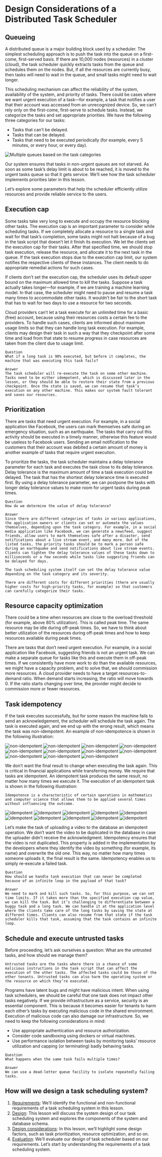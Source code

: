 # Design Considerations of a Distributed Task Scheduler
## Queueing
A distributed queue is a major building block used by a scheduler. The simplest scheduling approach is to push the task into the queue on a first-come, first-served basis. If there are 10,000 nodes (resources) in a cluster (cloud), the task scheduler quickly extracts tasks from the queue and schedules them on the nodes. But, if all the resources are currently busy, then tasks will need to wait in the queue, and small tasks might need to wait longer.

This scheduling mechanism can affect the reliability of the system, availability of the system, and priority of tasks. There could be cases where we want urgent execution of a task—for example, a task that notifies a user that their account was accessed from an unrecognized device. So, we can’t rely only on the first-come, first-serve to schedule tasks. Instead, we categorize the tasks and set appropriate priorities. We have the following three categories for our tasks:

- Tasks that can’t be delayed.
- Tasks that can be delayed.
- Tasks that need to be executed periodically (for example, every 5 minutes, or every hour, or every day).

![Multiple queues based on the task categories](./multiqueues.jpg)

Our system ensures that tasks in non-urgent queues are not starved. As soon as some task’s delay limit is about to be reached, it is moved to the urgent tasks queue so that it gets service. We’ll see how the task scheduler implements priorities later in this lesson.

Let’s explore some parameters that help the scheduler efficiently utilize resources and provide reliable service to the users.

## Execution cap
Some tasks take very long to execute and occupy the resource blocking other tasks. The execution cap is an important parameter to consider while scheduling tasks. If we completely allocate a resource to a single task and wait for that task’s completion, some tasks might not halt because of a bug in the task script that doesn’t let it finish its execution. We let the clients set the execution cap for their tasks. After that specified time, we should stop task execution, release the resource, and allocate it to the next task in the queue. If the task execution stops due to the execution cap limit, our system notifies the respective clients of these instances. The client needs to do appropriate remedial actions for such cases.

If clients don’t set the execution cap, the scheduler uses its default upper bound on the maximum allowed time to kill the tasks. Suppose a task actually takes longer—for example, if we are training a machine learning model. In that case, the scheduler might need to pause and resume a task many times to accommodate other tasks. It wouldn’t be fair to the short task that has to wait for two days to use a resource for two seconds.

Cloud providers can’t let a task execute for an unlimited time for a basic (free) account, because using their resources costs a certain fee to the providers. To handle such cases, clients are informed about maximum usage limits so that they can handle long task execution. For example, clients may design their task in such a way that they checkpoint after some time and load from that state to resume progress in case resources are taken from the client due to usage limit.


```
Question
What if a long task is 90% executed, but before it completes, the machine that was executing this task fails?

Answer
The task scheduler will re-execute the task on some other machine. Tasks need to be either idempotent, which is discussed later in the lesson, or they should be able to restore their state from a previous checkpoint. Once the state is saved, we can resume that task’s execution on any other machine. This makes our system fault tolerant and saves our resources.
```
## Prioritization
There are tasks that need urgent execution. For example, in a social application like Facebook, the users can mark themselves safe during an emergency situation, such as an earthquake. The tasks that carry out this activity should be executed in a timely manner, otherwise this feature would be useless to Facebook users. Sending an email notification to the customers that their account was debited a certain amount of money is another example of tasks that require urgent execution.

To prioritize the tasks, the task scheduler maintains a delay tolerance parameter for each task and executes the task close to its delay tolerance. Delay tolerance is the maximum amount of time a task execution could be delayed. The task that has the shortest delay tolerance time is executed first. By using a delay tolerance parameter, we can postpone the tasks with longer delay tolerance values to make room for urgent tasks during peak times.

```
Question
How do we determine the value of delay tolerance?

Answer
Since there are different categories of tasks in various applications, the application owners or clients can set or automate the values themselves, depending upon the task category. For example, in a social media application like Facebook, we can generate a newsfeed, suggest friends, allow users to mark themselves safe after a disaster, send notifications about a live stream event, and many more. Out of the listed tasks, the priority tasks should be to mark a person safe during an earthquake and send notifications about live stream events. Clients can tighten the delay tolerance values of these tasks down to milliseconds or a few seconds while tasks like suggesting friends can be delayed for days.

The task scheduling system itself can set the delay tolerance value depending on the task category and its severity.

There are different costs for different priorities (there are usually higher costs for high-priority tasks, for example) so that customers can carefully categorize their tasks.
```

## Resource capacity optimization
There could be a time when resources are close to the overload threshold (for example, above 80% utilization). This is called peak time. The same resource may be idle during off-peak times. So, we have to think about better utilization of the resources during off-peak times and how to keep resources available during peak times.

There are tasks that don’t need urgent execution. For example, in a social application like Facebook, suggesting friends is not an urgent task. We can make a separate queue for tasks like this and execute them in off-peak times. If we consistently have more work to do than the available resources, we might have a capacity problem, and to solve that, we should commission more resources. A cloud provider needs to have a target resources-to-demand ratio. When demand starts increasing, the ratio will move towards 0. If the ratio starts changing over time, the provider might decide to commission more or fewer resources.


## Task idempotency
If the task executes successfully, but for some reason the machine fails to send an acknowledgement, the scheduler will schedule the task again. The task is executed again, and we end up with the wrong result, which means the task was non-idempotent. An example of non-idempotence is shown in the following illustration:

![non-idempotent](./nonidempotency/01.jpg)
![non-idempotent](./nonidempotency/02.jpg)
![non-idempotent](./nonidempotency/03.jpg)
![non-idempotent](./nonidempotency/04.jpg)
![non-idempotent](./nonidempotency/05.jpg)
![non-idempotent](./nonidempotency/06.jpg)
![non-idempotent](./nonidempotency/07.jpg)
![non-idempotent](./nonidempotency/08.jpg)
![non-idempotent](./nonidempotency/09.jpg)
![non-idempotent](./nonidempotency/10.jpg)
![non-idempotent](./nonidempotency/11.jpg)

We don’t want the final result to change when executing the task again. This is critical in financial applications while transferring money. We require that tasks are idempotent. An idempotent task produces the same result, no matter how many times we execute it. The execution of an idempotent task is shown in the following illustration:
```
Idempotence is a characteristic of certain operations in mathematics and computer science that allows them to be applied several times without influencing the outcome.
```

![idempotent](./idempotent/01.jpg)
![idempotent](./idempotent/02.jpg)
![idempotent](./idempotent/03.jpg)
![idempotent](./idempotent/04.jpg)
![idempotent](./idempotent/05.jpg)
![idempotent](./idempotent/06.jpg)
![idempotent](./idempotent/07.jpg)
![idempotent](./idempotent/08.jpg)
![idempotent](./idempotent/09.jpg)
![idempotent](./idempotent/10.jpg)

Let’s make the task of uploading a video to the database an idempotent operation. We don’t want the video to be duplicated in the database in case the uploader didn’t receive the acknowledgment. Idempotency ensures that the video is not duplicated. This property is added in the implementation by the developers where they identify the video by something (for example, its name) and overwrite the old one. This way, no matter how many times someone uploads it, the final result is the same. Idempotency enables us to simply re-execute a failed task.

```
Question
How should we handle task execution that can never be completed because of an infinite loop in the payload of that task?

Answer
We need to mark and kill such tasks. So, for this purpose, we can set time limits. If it takes more than the specified execution cap value, we can kill the task. But it’s challenging to differentiate between a buggy task and a long task. We can handle it at the application level where the clients take care of the long tasks by saving the state at different times. Clients can also resume from that state if the task scheduler kills that task, assuming that the task contains an infinite loop.
```

## Schedule and execute untrusted tasks
Before proceeding, let’s ask ourselves a question: What are the untrusted tasks, and how should we manage them?
```
Untrusted tasks are the tasks where there is a chance of some malicious instructions in the task script that can affect the execution of the other tasks. The affected tasks could be those of the other tenants. Untrusted tasks can also harm the operating system or the resource on which they’re executed.
```

Programs have latent bugs and might have malicious intent. When using task schedulers, we should be careful that one task does not impact other tasks negatively. If we provide infrastructure as a service, security is an essential component. This is because it becomes easier for tenants to harm each other’s tasks by executing malicious code in the shared environment. Execution of malicious code can also damage our infrastructure. So, we need to keep the following considerations in mind:

- Use appropriate authentication and resource authorization.
- Consider code sandboxing using dockers or virtual machines.
- Use performance isolation between tasks by monitoring tasks’ resource utilization and capping (or terminating) badly behaving tasks.

```
Question
What happens when the same task fails multiple times?

Answer
We can use a dead-letter queue facility to isolate repeatedly failing tasks.
```


## How will we design a task scheduling system?
1. [Requirements](../Requirements%20of%20a%20Distributed%20Task%20Scheduler's%20Design/): We’ll identify the functional and non-functional requirements of a task scheduling system in this lesson.
2. [Design](../Design%20of%20a%20Distributed%20Task%20Scheduler/): This lesson will discuss the system design of our task scheduling system and explores the components of the system and database schema.
3. [Design considerations](../Design%20Considerations%20of%20a%20Distributed%20Task%20Scheduler/): In this lesson, we’ll highlight some design factors, such as task prioritization, resource optimization, and so on.
4. [Evaluation](../Evaluation%20of%20a%20Distributed%20Task%20Scheduler's%20Design/): We’ll evaluate our design of task scheduler based on our requirements.
Let’s start by understanding the requirements of a task scheduling system.